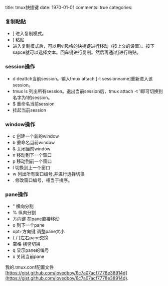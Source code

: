 title: tmux快捷键
date: 1970-01-01
comments: true
categories: 
### 复制粘贴

* [ 进入复制模式。
* ] 粘贴
* 进入复制模式后，可以用vi风格的快捷键进行移动（按上文的设置）。按下sapce就可以选择文本。回车键进行复制。然后再通过]进行粘贴。

### session操作

* d deattch当前session。输入tmux attach [-t sessionname]重新进入该session。
* tmux ls 列出所有session。退出当前session后，tmux attach -t 1即可切换到名字为1的session。
* $ 重命名当前session
* <c-z> 挂起当前session

### window操作

* c 创建一个新的window
* b 重命名当前window
* & 关闭当前window
* n 移动到下一个窗口
* p 移动到前一个窗口
* l 切换到上一个窗口
* w 列出所有窗口编号,并进行选择切换
* . 修改窗口编号，相当于排序。


### pane操作

* " 横向分割
* % 纵向分割
* 方向键 在pane直接移动
* o 到下一个pane
* opt+方向键 调整pane大小
* { / }左右pane交换
* 空格 横竖切换
* q 显示pane的编号
* x 关闭当前pane


我的.tmux.conf配置文件[https://gist.github.com/lovedboy/6c7a07acf7778e38914d](https://gist.github.com/lovedboy/6c7a07acf7778e38914d).